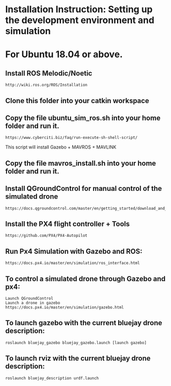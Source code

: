 # Installation Instruction: Setting up the development environment and simulation
# For Ubuntu 18.04 or above.
## Install ROS Melodic/Noetic
    http://wiki.ros.org/ROS/Installation
## Clone this folder into your catkin workspace

## Copy the file ubuntu_sim_ros.sh into your home folder and run it.
    https://www.cyberciti.biz/faq/run-execute-sh-shell-script/
This script will install Gazebo + MAVROS + MAVLINK

## Copy the file mavros_install.sh into your home folder and run it.

## Install QGroundControl for manual control of the simulated drone
    https://docs.qgroundcontrol.com/master/en/getting_started/download_and_install.html
## Install the PX4 flight controller + Tools
    https://github.com/PX4/PX4-Autopilot
## Run Px4 Simulation with Gazebo and ROS:
    https://docs.px4.io/master/en/simulation/ros_interface.html
## To control a simulated drone through Gazebo and px4:
    Launch QGroundControl
    Launch a drone in gazebo
    https://docs.px4.io/master/en/simulation/gazebo.html

## To launch gazebo with the current bluejay drone description:
    roslaunch bluejay_gazebo bluejay_gazebo.launch [launch gazebo]
## To launch rviz with the current bluejay drone description:
    roslaunch bluejay_description urdf.launch

